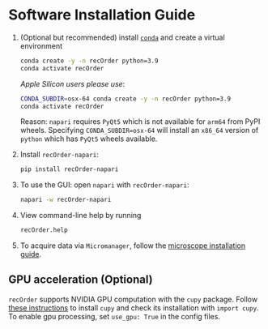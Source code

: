 # Software Installation Guide

1. (Optional but recommended) install [`conda`](https://github.com/conda-forge/miniforge) and create a virtual environment  

    ```sh
    conda create -y -n recOrder python=3.9
    conda activate recOrder
    ```

    *Apple Silicon users please use*: 
  
    ```sh
    CONDA_SUBDIR=osx-64 conda create -y -n recOrder python=3.9
    conda activate recOrder
    ```

    Reason: `napari` requires `PyQt5` which is not available for `arm64` from PyPI wheels. Specifying `CONDA_SUBDIR=osx-64` will install an `x86_64` version of `python` which has `PyQt5` wheels available. 

2. Install `recOrder-napari`:

    ```sh
    pip install recOrder-napari
    ```

3. To use the GUI: open `napari` with `recOrder-napari`:

    ```sh
    napari -w recOrder-napari
    ```

4. View command-line help by running

    ```sh
    recOrder.help
    ```

5. To acquire data via `Micromanager`, follow the [microscope installation guide](./microscope-installation-guide.md).

## GPU acceleration (Optional)

`recOrder` supports NVIDIA GPU computation with the `cupy` package. Follow [these instructions](https://github.com/cupy/cupy) to install `cupy` and check its installation with ```import cupy```.
To enable gpu processing, set ```use_gpu: True``` in the config files.
